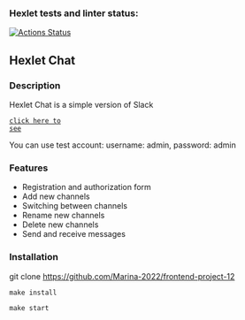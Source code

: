 ### Hexlet tests and linter status:
[![Actions Status](https://github.com/Marina-2022/frontend-project-12/actions/workflows/hexlet-check.yml/badge.svg)](https://github.com/Marina-2022/frontend-project-12/actions)

## Hexlet Chat

### Description

Hexlet Chat is a simple version of Slack

<code>[click here to see](https://frontend-project-12-1-17sp.onrender.com/)</code>

You can use test account: username: admin, password: admin

### Features
- Registration and authorization form
- Add new channels
- Switching between channels
- Rename new channels
- Delete new channels
- Send and receive messages

### Installation

  git clone https://github.com/Marina-2022/frontend-project-12
  ```
  make install
  ```
  ```
  make start
  ```
